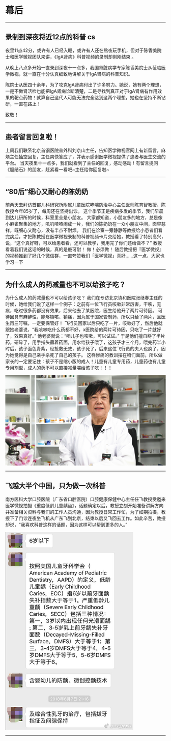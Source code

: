 # 幕后

---



## 录制到深夜将近12点的科普  cs

夜里11点42分，或许有人已经入睡，或许有人还在熬夜玩手机，但对于陈香美院士和医学微视团队来讲，《IgA肾病》科普视频的录制却刚刚结束 。

从晚上八点多开始一直录到深夜十一点多，我国肾脏病学专家陈香美院士从莅临医学微视，就一直在十分认真细致地讲解关于IgA肾病的科普知识。

陈院士从医四十余年，为了攻克IgA肾病付出了许多努力。她说，她有两个理想，一是不做肾活检也能把IgA肾病诊断清楚，二是寻找到真正对于IgA肾病有作用效果的靶点药物！就算自己这代人可能无法完全达到这两个理想，她也在坚持不断钻研，一直在路上！

致敬！

---



## 患者留言回复啦！

上周我们联系北京首钢医院普外科刘京山主任，告知医学微视官网上有新留言，麻烦主任抽空回复，主任爽快答应了，并表示感谢医学微视提供了患者与医生交流的平台。
当天夜里十一点多，我们就看到了主任的回复，感动感动！有留言提问《胆结石》的朋友，赶紧看一看吧~主任给你回复啦~

---



## “80后”细心又耐心的陈奶奶　

前两天去拜访首都儿科研究所附属儿童医院哮喘防治中心主任医师陈育智教授，陈教授今年85岁了，每周还在坚持出诊。
这个季节正是疾病多发的季节，我们早晨到达儿研所的时候，科室里全是小朋友。
大家都知道，小朋友多的地方，总是像小麻雀聚集的地方，叽叽喳喳闹成一片，我们的陈奶奶在一众小朋友中间，面容慈祥，既细心又耐心，没有半点不耐烦。
我们在诊室一旁静静等教授给小患者们看完病后，才把陈教授在医学微视录制的科普视频卡片交给她，教授看了特别高兴，说，“这个真好呀，可以给患者看，还可以教学，我用完了你们还给做不？”
教授看着我们说这话的时候，真的是敲可耐！
做！必须做！
随后教授把『医学微视』的视频推到了好几个微信群，一直夸赞我们「医学微视」真好……这一点，大家也学习一下

---



## 为什么成人的药减量也不可以给孩子吃？　

为什么成人的药减量也不可以给孩子吃？
我们在专访北京协和医院张继春主任的时候，她给我们说了这样一个例子：之前有一位飞行员咳嗽非常厉害，干咳，无痰，吃过很多药都没有效果，后来他去了某医院，医生给他开了两片可待因。
可待因具有麻醉性，能够镇咳、镇痛，因为属于国家管制药，所以只给了两片，且医生再三叮嘱，一定要保管好！
飞行员回家以后只吃了一片，咳嗽好了，然后他就跟她老婆说，“我咳嗽吃什么药都不好，x医院给的两片可待因，只吃了一片就好了，效果真好。”
他老婆就说：“咱儿子也咳嗽，可以试试。”
于是他们擅自掰了半片药，研碎了，用手指头蘸着药面，用水给孩子喂了，这孩子才三个月，喂完药半小时后，孩子面色青紫，经抢救无效，孩子死了，后来这位飞行员的夫人也疯了，因为她觉得是自己亲手杀死了自己的孩子。
这样惨痛的教训摆在咱们面前，所以做家长的一定要记住：孩子不是缩小版的成人！儿童有儿童专用药，儿童药也有儿童专用剂型，成人的药不可以直接减量喂给孩子吃！！！

![1678287414663](image/c32_01/1678287414663.png)

---



## 飞越大半个中国，只为做一次科普　

南方医科大学口腔医院（广东省口腔医院）口腔健康保健中心主任任飞教授受邀来医学微视拍摄《重度低龄儿童龋齿》，话题确定以后，教授立刻开始准备讲解方向并准备相关资料与我们的工作人员沟通，因为教授日常工作忙，为了如期拍摄，教授下了门诊连夜坐飞机从广东飞到北京，结束以后又飞回去工作。如此辛苦，教授却说，“我喜欢科普这样的话题，因为这样可以帮到更多的人。”

![1678287460581](image/c32_01/1678287460581.png)

---

